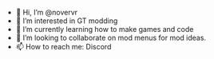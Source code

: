 - 👋 Hi, I’m @novervr
- 👀 I’m interested in GT modding
- 🌱 I’m currently learning how to make games and code
- 💞️ I’m looking to collaborate on mod menus for mod ideas.
- 📫 How to reach me: Discord

